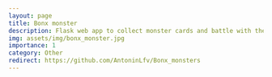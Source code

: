 ```yaml
---
layout: page
title: Bonx monster
description: Flask web app to collect monster cards and battle with them
img: assets/img/bonx_monster.jpg
importance: 1
category: Other
redirect: https://github.com/AntoninLfv/Bonx_monsters
---
```

